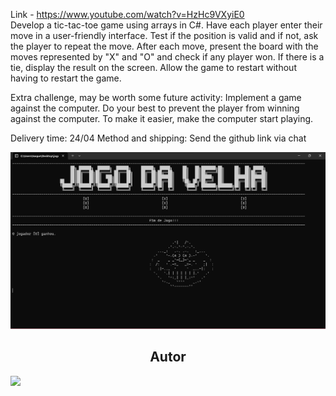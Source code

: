 Link - https://www.youtube.com/watch?v=HzHc9VXyiE0
<br>
Develop a tic-tac-toe game using arrays in C#. Have each player enter their move in a user-friendly interface.
Test if the position is valid and if not, ask the player to repeat the move. After each move, present the board with the
moves represented by "X" and "O" and check if any player won.
If there is a tie, display the result on the screen. Allow the game to restart without having to restart the game.


Extra challenge, may be worth some future activity: Implement a game against the computer. Do your best to prevent the player from winning against the computer.
To make it easier, make the computer start playing.

Delivery time: 24/04
Method and shipping: Send the github link via chat

<img src = "/img/Captura de tela 2023-05-02 134911.png" alt = "acessando">
<h2 align="center">Autor</h2>
<a href="https://github.com/IsaquePemasi/"><img src="https://avatars.githubusercontent.com/u/76749511?v=4" width=115></a>
